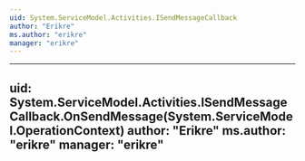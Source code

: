 ```yaml
---
uid: System.ServiceModel.Activities.ISendMessageCallback
author: "Erikre"
ms.author: "erikre"
manager: "erikre"
---
```


---
uid: System.ServiceModel.Activities.ISendMessageCallback.OnSendMessage(System.ServiceModel.OperationContext)
author: "Erikre"
ms.author: "erikre"
manager: "erikre"
---

